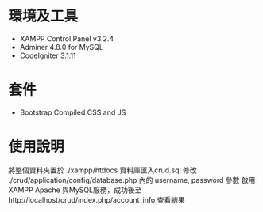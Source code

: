 # 環境及工具
- XAMPP Control Panel v3.2.4
- Adminer 4.8.0 for MySQL
- CodeIgniter 3.1.11

# 套件
- Bootstrap Compiled CSS and JS

# 使用說明
將整個資料夾置於 ./xampp/htdocs 
資料庫匯入crud.sql 
修改 ./crud/application/config/database.php 內的 username, password 參數 
啟用XAMPP Apache 與MySQL服務，成功後至 http://localhost/crud/index.php/account_info 查看結果
